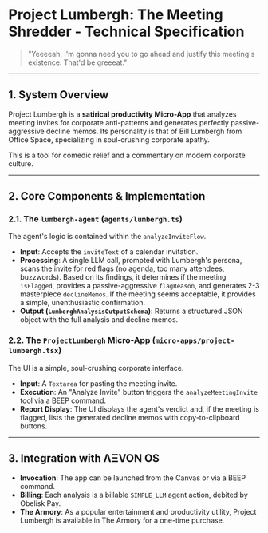 # Project Lumbergh: The Meeting Shredder - Technical Specification

> "Yeeeeah, I'm gonna need you to go ahead and justify this meeting's existence. That'd be greeeat."

---

## 1. System Overview

Project Lumbergh is a **satirical productivity Micro-App** that analyzes meeting invites for corporate anti-patterns and generates perfectly passive-aggressive decline memos. Its personality is that of Bill Lumbergh from Office Space, specializing in soul-crushing corporate apathy.

This is a tool for comedic relief and a commentary on modern corporate culture.

---

## 2. Core Components & Implementation

### 2.1. The `lumbergh-agent` (`agents/lumbergh.ts`)
The agent's logic is contained within the `analyzeInviteFlow`.
- **Input**: Accepts the `inviteText` of a calendar invitation.
- **Processing**: A single LLM call, prompted with Lumbergh's persona, scans the invite for red flags (no agenda, too many attendees, buzzwords). Based on its findings, it determines if the meeting `isFlagged`, provides a passive-aggressive `flagReason`, and generates 2-3 masterpiece `declineMemos`. If the meeting seems acceptable, it provides a simple, unenthusiastic confirmation.
- **Output (`LumberghAnalysisOutputSchema`)**: Returns a structured JSON object with the full analysis and decline memos.

### 2.2. The `ProjectLumbergh` Micro-App (`micro-apps/project-lumbergh.tsx`)
The UI is a simple, soul-crushing corporate interface.
- **Input**: A `Textarea` for pasting the meeting invite.
- **Execution**: An "Analyze Invite" button triggers the `analyzeMeetingInvite` tool via a BEEP command.
- **Report Display**: The UI displays the agent's verdict and, if the meeting is flagged, lists the generated decline memos with copy-to-clipboard buttons.

---

## 3. Integration with ΛΞVON OS

- **Invocation**: The app can be launched from the Canvas or via a BEEP command.
- **Billing**: Each analysis is a billable `SIMPLE_LLM` agent action, debited by Obelisk Pay.
- **The Armory**: As a popular entertainment and productivity utility, Project Lumbergh is available in The Armory for a one-time purchase.
